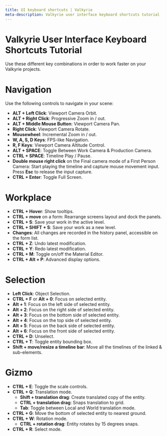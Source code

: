 ```yaml
---
title: UI keyboard shortcuts | Valkyrie
meta-description: Valkyrie user interface keyboard shortcuts tutorial
---
```


# Valkyrie User Interface Keyboard Shortcuts Tutorial

Use these different key combinations in order to work faster on your Valkyrie projects.

# Navigation

Use the following controls to navigate in your scene:

- **ALT + Left Click**: Viewport Camera Orbit.
- **ALT + Right Click**: Progressive Zoom in / out.
- **ALT + Middle Mouse Button**: Viewport Camera Pan.
- **Right Click**: Viewport Camera Rotate.
- **Mousewheel**: Incremental Zoom in / out.
- **W, A, S, D Keys**: FPS-like Navigation.
- **R, F Keys**: Viewport Camera Altitude Control.
- **ALT + SPACE**: Toggle Between Work Camera & Production Camera.
- **CTRL + SPACE**: Timeline Play / Pause.
- **Double mouse right click** on the Final camera mode of a First Person Camera: Start playing the timeline and capture mouse movement input. Press **Esc** to release the input capture.
- **CTRL + Enter**: Toggle Full Screen.

# Workplace

- **CTRL + Hover**: Show tooltips.
- **CTRL + move** on a form: Rearrange screens layout and dock the panels.
- **CTRL + S**: Save your work in the active level.
- **CTRL + SHIFT + S**: Save your work as a new level.
- **Changes**: All changes are recorded in the history panel, accessible on the form list.
- **CTRL + Z**: Undo latest modification.
- **CTRL + Y**: Redo latest modification.
- **CTRL + M**: Toggle on/off the Material Editor.
- **CTRL + Alt + P**: Advanced display options.

# Selection

- **Left Click**: Object Selection.
- **CTRL + F** or **Alt + 0**: Focus on selected entity.
- **Alt + 1**: Focus on the left side of selected entity.
- **Alt + 2**: Focus on the right side of selected entity.
- **Alt + 3**: Focus on the bottom side of selected entity.
- **Alt + 4**: Focus on the top side of selected entity.
- **Alt + 5**: Focus on the back side of selected entity.
- **Alt + 6**: Focus on the front side of selected entity.
- **CTRL + D**: Unselect.
- **CTRL + T**: Toggle entity bounding box.
- **Shift + move/resize a timeline bar**: Move all the timelines of the linked & sub-elements.

# Gizmo

- **CTRL + E**: Toggle the scale controls.
- **CTRL + Q**: Translation mode.
  - **Shift + translation drag**: Create translated copy of the entity.
  - **CTRL + translation drag**: Snaps translation to grid.
  - **Tab**: Toggle between Local and World translation mode.
- **CTRL + G**: Move the bottom of selected entity to nearest ground.
- **CTRL + W**: Rotation mode.
  - **CTRL + rotation drag**: Entity rotates by 15 degrees snaps.
- **CTRL + R**: Select mode.